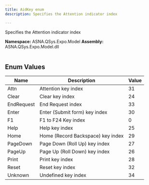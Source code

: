 ```yaml
---
title: AidKey enum
description: Specifies the Attention indicator index

---
```


Specifies the Attention indicator index

**Namespace:** ASNA.QSys.Expo.Model
**Assembly:** ASNA.QSys.Expo.Model.dll
<br>
<br>

## Enum Values

| Name | Description | Value
| --- | --- | --- 
| Attn | Attention key index | 31 |
| Clear | Clear key index | 24 |
| EndRequest | End Request index | 33 |
| Enter | Enter (Submit form) key index | 30 |
| F1 | F1 to F24 Key index | 0 |
| Help | Help key index | 25 |
| Home | Home (Record Backspace) key index  | 29 |
| PageDown | Page Down (Roll Up) key index | 27 |
| PageUp | Page Up (Roll Down) key index | 26 |
| Print | Print key index | 28 |
| Reset | Reset key index | 32 |
| Unknown | Undefined key index | 34 |

